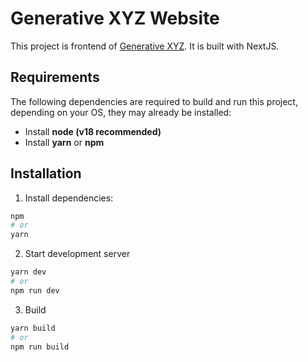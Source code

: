 # Generative XYZ Website

This project is frontend of [Generative XYZ](https://generative.xyz). It is built with NextJS.

## Requirements

The following dependencies are required to build and run this project, depending on your OS, they may already be installed:

- Install **node (v18 recommended)**
- Install **yarn** or **npm**

## Installation

1. Install dependencies:
```bash
npm
# or
yarn
```
2. Start development server
```bash
yarn dev
# or
npm run dev
```
3. Build
```bash
yarn build
# or 
npm run build
```
